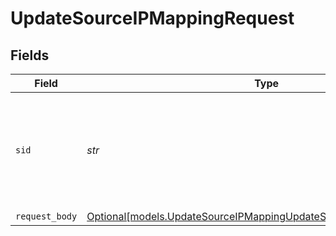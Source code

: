 # UpdateSourceIPMappingRequest


## Fields

| Field                                                                                                                                | Type                                                                                                                                 | Required                                                                                                                             | Description                                                                                                                          |
| ------------------------------------------------------------------------------------------------------------------------------------ | ------------------------------------------------------------------------------------------------------------------------------------ | ------------------------------------------------------------------------------------------------------------------------------------ | ------------------------------------------------------------------------------------------------------------------------------------ |
| `sid`                                                                                                                                | *str*                                                                                                                                | :heavy_check_mark:                                                                                                                   | The Twilio-provided string that uniquely identifies the IP Record resource to update.                                                |
| `request_body`                                                                                                                       | [Optional[models.UpdateSourceIPMappingUpdateSourceIPMappingRequest]](../models/updatesourceipmappingupdatesourceipmappingrequest.md) | :heavy_minus_sign:                                                                                                                   | N/A                                                                                                                                  |